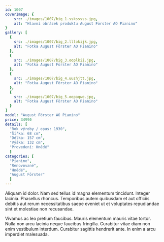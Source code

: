```yaml
---
id: 1007
coverImage: {
    src: ./images/1007/big_1.ssksssss.jpg,
    alt: "Hlavní obrázek produktu August Förster AO Pianino"
}
gallery: [
  {
    src: ./images/1007/big_2.lllokijk.jpg,
    alt: "Fotka August Förster AO Pianino"
  },
  {
    src: ./images/1007/big_3.ooplkii.jpg,
    alt: "Fotka August Förster AO Pianino"
  },
  {
    src: ./images/1007/big_4.uuzhjtt.jpg,
    alt: "Fotka August Förster AO Pianino"
  },
  {
    src: ./images/1007/big_5.oopaqwe.jpg,
    alt: "Fotka August Förster AO Pianino"
  }
]
model: "August Förster AO Pianino"
price: 34990
details: [
  "Rok výroby / opus: 1930",
  "Šířka: 68 cm",
  "Délka: 157 cm",
  "Výška: 132 cm",
  "Provedení: Hnědé"
  ]
categories: [
  "Pianino",
  "Renovované",
  "Hnědé",
  "August Förster"
  ]
---
```


Aliquam id dolor. Nam sed tellus id magna elementum tincidunt. Integer lacinia. Phasellus rhoncus. Temporibus autem quibusdam et aut officiis debitis aut rerum necessitatibus saepe eveniet ut et voluptates repudiandae sint et molestiae non recusandae.

Vivamus ac leo pretium faucibus. Mauris elementum mauris vitae tortor. Nulla non arcu lacinia neque faucibus fringilla. Curabitur vitae diam non enim vestibulum interdum. Curabitur sagittis hendrerit ante. In enim a arcu imperdiet malesuada.